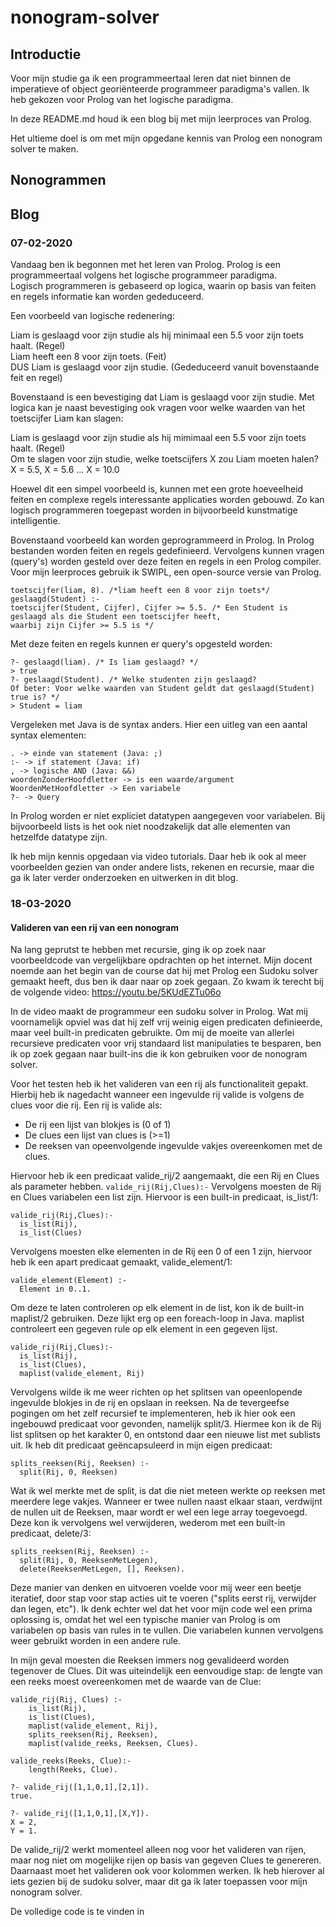# nonogram-solver
## Introductie
Voor mijn studie ga ik een programmeertaal leren dat niet binnen de imperatieve of object georiënteerde programmeer paradigma's vallen. Ik heb gekozen voor Prolog van het logische paradigma. 

In deze README.md houd ik een blog bij met mijn leerproces van Prolog.

Het ultieme doel is om met mijn opgedane kennis van Prolog een nonogram solver te maken. 

## Nonogrammen

## Blog
### 07-02-2020
Vandaag ben ik begonnen met het leren van Prolog. Prolog is een programmeertaal volgens het logische programmeer paradigma.  
Logisch programmeren is gebaseerd op logica, waarin op basis van feiten en regels informatie kan worden gededuceerd. 

Een voorbeeld van logische redenering:  

Liam is geslaagd voor zijn studie als hij minimaal een 5.5 voor zijn toets haalt. (Regel)  
Liam heeft een 8 voor zijn toets. (Feit)  
DUS Liam is geslaagd voor zijn studie. (Gededuceerd vanuit bovenstaande feit en regel)  

Bovenstaand is een bevestiging dat Liam is geslaagd voor zijn studie. Met logica kan je naast bevestiging ook vragen voor welke waarden van het toetscijfer Liam kan slagen:

Liam is geslaagd voor zijn studie als hij mimimaal een 5.5 voor zijn toets haalt. (Regel)  
Om te slagen voor zijn studie, welke toetscijfers X zou Liam moeten halen?  
X = 5.5, X = 5.6 ... X = 10.0  

Hoewel dit een simpel voorbeeld is, kunnen met een grote hoeveelheid feiten en complexe regels interessante applicaties worden gebouwd. Zo kan logisch programmeren toegepast worden in bijvoorbeeld kunstmatige intelligentie.

Bovenstaand voorbeeld kan worden geprogrammeerd in Prolog. In Prolog bestanden worden feiten en regels gedefinieerd. Vervolgens kunnen vragen (query's) worden gesteld over deze feiten en regels in een Prolog compiler. Voor mijn leerproces gebruik ik SWIPL, een open-source versie van Prolog.

``` 
toetscijfer(liam, 8). /*liam heeft een 8 voor zijn toets*/ 
geslaagd(Student) :- 
toetscijfer(Student, Cijfer), Cijfer >= 5.5. /* Een Student is geslaagd als die Student een toetscijfer heeft,  
waarbij zijn Cijfer >= 5.5 is */
```
Met deze feiten en regels kunnen er query's opgesteld worden:
```
?- geslaagd(liam). /* Is liam geslaagd? */
> true
?- geslaagd(Student). /* Welke studenten zijn geslaagd? 
Of beter: Voor welke waarden van Student geldt dat geslaagd(Student) true is? */
> Student = liam
```
Vergeleken met Java is de syntax anders. Hier een uitleg van een aantal syntax elementen:
```
. -> einde van statement (Java: ;)
:- -> if statement (Java: if)
, -> logische AND (Java: &&)
woordenZonderHoofdletter -> is een waarde/argument
WoordenMetHoofdletter -> Een variabele
?- -> Query
```
In Prolog worden er niet expliciet datatypen aangegeven voor variabelen. Bij bijvoorbeeld lists is het ook niet noodzakelijk dat alle elementen van hetzelfde datatype zijn.

Ik heb mijn kennis opgedaan via video tutorials. Daar heb ik ook al meer voorbeelden gezien van onder andere lists, rekenen en recursie, maar die ga ik later verder onderzoeken en uitwerken in dit blog.



### 18-03-2020
#### Valideren van een rij van een nonogram
Na lang geprutst te hebben met recursie, ging ik op zoek naar voorbeeldcode van vergelijkbare opdrachten op het internet. Mijn docent noemde aan het begin van de course dat hij met Prolog een Sudoku solver gemaakt heeft, dus ben ik daar naar op zoek gegaan. Zo kwam ik terecht bij de volgende video: https://youtu.be/5KUdEZTu06o

In de video maakt de programmeur een sudoku solver in Prolog. Wat mij voornamelijk opviel was dat hij zelf vrij weinig eigen predicaten definieerde, maar veel built-in predicaten gebruikte. Om mij de moeite van allerlei recursieve predicaten voor vrij standaard list manipulaties te besparen, ben ik op zoek gegaan naar built-ins die ik kon gebruiken voor de nonogram solver.

Voor het testen heb ik het valideren van een rij als functionaliteit gepakt. Hierbij heb ik nagedacht wanneer een ingevulde rij valide is volgens de clues voor die rij.
Een rij is valide als:
* De rij een lijst van blokjes is (0 of 1)
* De clues een lijst van clues is (>=1)
* De reeksen van opeenvolgende ingevulde vakjes overeenkomen met de clues.

Hiervoor heb ik een predicaat valide_rij/2 aangemaakt, die een Rij en Clues als parameter hebben.
```valide_rij(Rij,Clues):-```
Vervolgens moesten de Rij en Clues variabelen een list zijn. Hiervoor is een built-in predicaat, is_list/1:
```
valide_rij(Rij,Clues):-
  is_list(Rij), 
  is_list(Clues)
```
Vervolgens moesten elke elementen in de Rij een 0 of een 1 zijn, hiervoor heb ik een apart predicaat gemaakt, valide_element/1:
```
valide_element(Element) :-
  Element in 0..1.
```
Om deze te laten controleren op elk element in de list, kon ik de built-in maplist/2 gebruiken. Deze lijkt erg op een foreach-loop in Java. maplist controleert een gegeven rule op elk element in een gegeven lijst. 
```
valide_rij(Rij,Clues):-
  is_list(Rij), 
  is_list(Clues),
  maplist(valide_element, Rij)
```
Vervolgens wilde ik me weer richten op het splitsen van opeenlopende ingevulde blokjes in de rij en opslaan in reeksen. Na de tevergeefse pogingen om het zelf recursief te implementeren, heb ik hier ook een ingebouwd predicaat voor gevonden, namelijk split/3. 
Hiermee kon ik de Rij list splitsen op het karakter 0, en ontstond daar een nieuwe list met sublists uit.
Ik heb dit predicaat geëncapsuleerd in mijn eigen predicaat:
```
splits_reeksen(Rij, Reeksen) :-
  split(Rij, 0, Reeksen)
```
Wat ik wel merkte met de split, is dat die niet meteen werkte op reeksen met meerdere lege vakjes. Wanneer er twee nullen naast elkaar staan, verdwijnt de nullen uit de Reeksen, maar wordt er wel een lege array toegevoegd. Deze kon ik vervolgens wel verwijderen, wederom met een built-in predicaat, delete/3:
```
splits_reeksen(Rij, Reeksen) :-
  split(Rij, 0, ReeksenMetLegen),
  delete(ReeksenMetLegen, [], Reeksen).
```
Deze manier van denken en uitvoeren voelde voor mij weer een beetje iteratief, door stap voor stap acties uit te voeren ("splits eerst rij, verwijder dan legen, etc"). Ik denk echter wel dat het voor mijn code wel een prima oplossing is, omdat het wel een typische manier van Prolog is om variabelen op basis van rules in te vullen. Die variabelen kunnen vervolgens weer gebruikt worden in een andere rule.

In mijn geval moesten die Reeksen immers nog gevalideerd worden tegenover de Clues. Dit was uiteindelijk een eenvoudige stap: de lengte van een reeks moest overeenkomen met de waarde van de Clue:
```
valide_rij(Rij, Clues) :-
    is_list(Rij), 
    is_list(Clues),
    maplist(valide_element, Rij),
    splits_reeksen(Rij, Reeksen),
    maplist(valide_reeks, Reeksen, Clues).

valide_reeks(Reeks, Clue):-
    length(Reeks, Clue).
    
?- valide_rij([1,1,0,1],[2,1]).
true.

?- valide_rij([1,1,0,1],[X,Y]).
X = 2,
Y = 1.
```
De valide_rij/2 werkt momenteel alleen nog voor het valideren van rijen, maar nog niet om mogelijke rijen op basis van gegeven Clues te genereren. Daarnaast moet het valideren ook voor kolommen werken. Ik heb hierover al iets gezien bij de sudoku solver, maar dit ga ik later toepassen voor mijn nonogram solver.

De volledige code is te vinden in 
